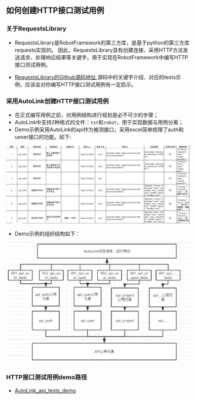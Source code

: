 ## 如何创建HTTP接口测试用例

### 关于RequestsLibrary
- RequestsLibrary是RobotFramework的第三方库，是基于python的第三方库requests实现的。
因此，RequestsLibrary具有创建连接、采用HTTP方法发送请求、处理响应结果等关键字，用于实现在RobotFramework中编写HTTP接口测试用例。

- [RequestsLibrary的Github源码地址](https://github.com/bulkan/robotframework-requests),源码中的关键字介绍、对应的tests示例，应该会对你编写HTTP接口测试用例有一定启示。
### 采用AutoLink创建HTTP接口测试用例
- 在正式编写用例之前，对用例结构进行规划是必不可少的步骤；
- AutoLink中支持2种格式的文件：```txt```和```robot```，用于实现数据与用例分离；
- Demo示例采用AutoLink的api作为被测接口，采用excel简单梳理了auth和ueser接口的功能，如下:

![接口功能梳理](./img/AutoLink_api_tests_demo_xls.png)
- Demo示例的组织结构如下：

 ![demo组织结构](./img/http_tests_demo.png)

 ### HTTP接口测试用例demo路径

 - [AutoLink_api_tests_demo](../.beats/workspace/AutoLink/AutoLink_api_tests_demo)
